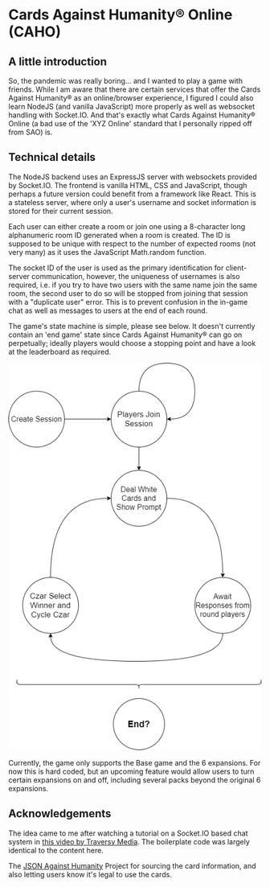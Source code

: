 # Cards Against Humanity&reg; Online (CAHO)

## A little introduction

So, the pandemic was really boring... and I wanted to play a game with friends. While I am aware that there are certain services that offer the Cards Against Humanity&reg; as an online/browser experience, I figured I could also learn NodeJS (and vanilla JavaScript) more properly as well as websocket handling with Socket.IO. And that's exactly what Cards Against Humanity&reg; Online (a bad use of the 'XYZ Online' standard that I personally ripped off from SAO) is.

## Technical details

The NodeJS backend uses an ExpressJS server with websockets provided by Socket.IO. The frontend is vanilla HTML, CSS and JavaScript, though perhaps a future version could benefit from a framework like React. This is a stateless server, where only a user's username and socket information is stored for their current session.  

Each user can either create a room or join one using a 8-character long alphanumeric room ID generated when a room is created. The ID is supposed to be unique with respect to the number of expected rooms (not very many) as it uses the JavaScript Math.random function.  

The socket ID of the user is used as the primary identification for client-server communication, however, the uniqueness of usernames is also required, i.e. if you try to have two users with the same name join the same room, the second user to do so will be stopped from joining that session with a "duplicate user" error. This is to prevent confusion in the in-game chat as well as messages to users at the end of each round.  

The game's state machine is simple, please see below. It doesn't currently contain an 'end game' state since Cards Against Humanity&reg; can go on perpetually; ideally players would choose a stopping point and have a look at the leaderboard as required.

![CAHO game session state machine](./CAHO-State-Machine.png)

Currently, the game only supports the Base game and the 6 expansions. For now this is hard coded, but an upcoming feature would allow users to turn certain expansions on and off, including several packs beyond the original 6 expansions.

## Acknowledgements

The idea came to me after watching a tutorial on a Socket.IO based chat system in [this video by Traversy Media](https://www.youtube.com/watch?v=jD7FnbI76Hg).  The boilerplate code was largely identical to the content here.

The [JSON Against Humanity](https://crhallberg.com/cah/) Project for sourcing the card information, and also letting users know it's legal to use the cards.  
